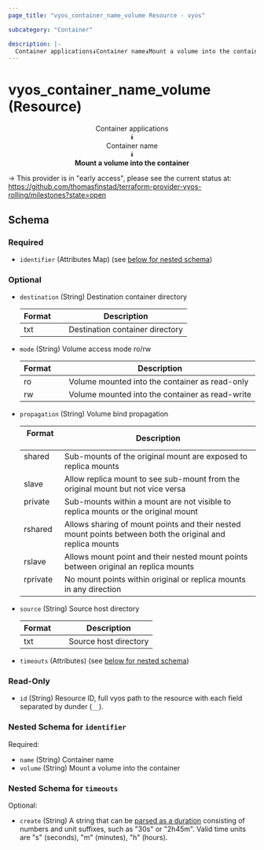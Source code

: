 ```yaml
---
page_title: "vyos_container_name_volume Resource - vyos"

subcategory: "Container"

description: |- 
  Container applications⯯Container name⯯Mount a volume into the container
---
```


# vyos_container_name_volume (Resource)
<center>

Container applications  
⯯  
Container name  
⯯  
**Mount a volume into the container**


</center>

-> This provider is in "early access", please see the current status at: https://github.com/thomasfinstad/terraform-provider-vyos-rolling/milestones?state=open

## Schema

### Required

- `identifier` (Attributes Map) (see [below for nested schema](#nestedatt--identifier))

### Optional

- `destination` (String) Destination container directory

    |Format  &emsp;|Description                      |
    |----------|-----------------------------------|
    |txt     &emsp;|Destination container directory  |
- `mode` (String) Volume access mode ro/rw

    |Format  &emsp;|Description                                      |
    |----------|---------------------------------------------------|
    |ro      &emsp;|Volume mounted into the container as read-only   |
    |rw      &emsp;|Volume mounted into the container as read-write  |
- `propagation` (String) Volume bind propagation

    |Format    &emsp;|Description                                                                                                |
    |------------|-------------------------------------------------------------------------------------------------------------|
    |shared    &emsp;|Sub-mounts of the original mount are exposed to replica mounts                                             |
    |slave     &emsp;|Allow replica mount to see sub-mount from the original mount but not vice versa                            |
    |private   &emsp;|Sub-mounts within a mount are not visible to replica mounts or the original mount                          |
    |rshared   &emsp;|Allows sharing of mount points and their nested mount points between both the original and replica mounts  |
    |rslave    &emsp;|Allows mount point and their nested mount points between original an replica mounts                        |
    |rprivate  &emsp;|No mount points within original or replica mounts in any direction                                         |
- `source` (String) Source host directory

    |Format  &emsp;|Description            |
    |----------|-------------------------|
    |txt     &emsp;|Source host directory  |
- `timeouts` (Attributes) (see [below for nested schema](#nestedatt--timeouts))

### Read-Only

- `id` (String) Resource ID, full vyos path to the resource with each field separated by dunder (`__`).

<a id="nestedatt--identifier"></a>
### Nested Schema for `identifier`

Required:

- `name` (String) Container name
- `volume` (String) Mount a volume into the container


<a id="nestedatt--timeouts"></a>
### Nested Schema for `timeouts`

Optional:

- `create` (String) A string that can be [parsed as a duration](https://pkg.go.dev/time#ParseDuration) consisting of numbers and unit suffixes, such as &#34;30s&#34; or &#34;2h45m&#34;. Valid time units are &#34;s&#34; (seconds), &#34;m&#34; (minutes), &#34;h&#34; (hours).  
